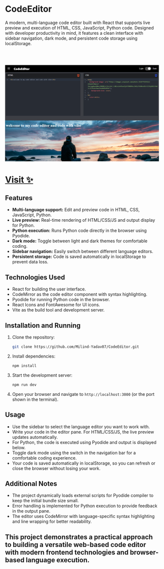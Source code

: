# CodeEditor

A modern, multi-language code editor built with React that supports live preview and execution of HTML, CSS, JavaScript, Python code. Designed with developer productivity in mind, it features a clean interface with sidebar navigation, dark mode, and persistent code storage using localStorage.

<br>
<br>


![Code Editor](./public/code-editor.png)

<h1><a href="https://milind-code-editor.netlify.app/">Visit ✨</a></h1>


## Features

- **Multi-language support:** Edit and preview code in HTML, CSS, JavaScript, Python.
- **Live preview:** Real-time rendering of HTML/CSS/JS and output display for Python.
- **Python execution:** Runs Python code directly in the browser using Pyodide.
- **Dark mode:** Toggle between light and dark themes for comfortable coding.
- **Sidebar navigation:** Easily switch between different language editors.
- **Persistent storage:** Code is saved automatically in localStorage to prevent data loss.

## Technologies Used

- React for building the user interface.
- CodeMirror as the code editor component with syntax highlighting.
- Pyodide for running Python code in the browser.
- React Icons and FontAwesome for UI icons.
- Vite as the build tool and development server.

## Installation and Running

1. Clone the repository:

   ```bash
   git clone https://github.com/Milind-Yadav07/CodeEditor.git
   ```

2. Install dependencies:

   ```bash
   npm install
   ```

3. Start the development server:

   ```bash
   npm run dev
   ```

4. Open your browser and navigate to `http://localhost:3000` (or the port shown in the terminal).


## Usage

- Use the sidebar to select the language editor you want to work with.
- Write your code in the editor pane. For HTML/CSS/JS, the live preview updates automatically.
- For Python, the code is executed using Pyodide and output is displayed below.
- Toggle dark mode using the switch in the navigation bar for a comfortable coding experience.
- Your code is saved automatically in localStorage, so you can refresh or close the browser without losing your work.

## Additional Notes

- The project dynamically loads external scripts for Pyodide compiler to keep the initial bundle size small.
- Error handling is implemented for Python execution to provide feedback in the output pane.
- The editor uses CodeMirror with language-specific syntax highlighting and line wrapping for better readability.



## This project demonstrates a practical approach to building a versatile web-based code editor with modern frontend technologies and browser-based language execution.

